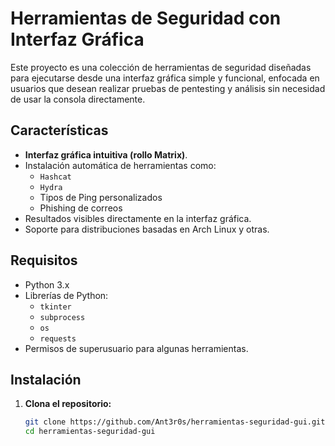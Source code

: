 # Herramientas de Seguridad con Interfaz Gráfica

Este proyecto es una colección de herramientas de seguridad diseñadas para ejecutarse desde una interfaz gráfica simple y funcional, enfocada en usuarios que desean realizar pruebas de pentesting y análisis sin necesidad de usar la consola directamente.

## Características

- **Interfaz gráfica intuitiva (rollo Matrix)**.
- Instalación automática de herramientas como:
  - `Hashcat`
  - `Hydra`
  - Tipos de Ping personalizados
  - Phishing de correos
- Resultados visibles directamente en la interfaz gráfica.
- Soporte para distribuciones basadas en Arch Linux y otras.

## Requisitos

- Python 3.x
- Librerías de Python:
  - `tkinter`
  - `subprocess`
  - `os`
  - `requests`
- Permisos de superusuario para algunas herramientas.

## Instalación

1. **Clona el repositorio:**
   ```bash
   git clone https://github.com/Ant3r0s/herramientas-seguridad-gui.git
   cd herramientas-seguridad-gui
